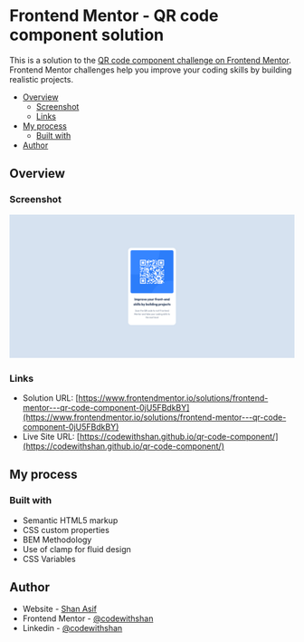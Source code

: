 # Frontend Mentor - QR code component solution

This is a solution to the [QR code component challenge on Frontend Mentor](https://www.frontendmentor.io/challenges/qr-code-component-iux_sIO_H). Frontend Mentor challenges help you improve your coding skills by building realistic projects.

- [Overview](#overview)
  - [Screenshot](#screenshot)
  - [Links](#links)
- [My process](#my-process)
  - [Built with](#built-with)
- [Author](#author)

## Overview

### Screenshot

![Frontend Mentor - QR code component solution](./screenshot.png)

### Links

- Solution URL: [https://www.frontendmentor.io/solutions/frontend-mentor---qr-code-component-0jU5FBdkBY](https://www.frontendmentor.io/solutions/frontend-mentor---qr-code-component-0jU5FBdkBY)
- Live Site URL: [https://codewithshan.github.io/qr-code-component/](https://codewithshan.github.io/qr-code-component/)

## My process

### Built with

- Semantic HTML5 markup
- CSS custom properties
- BEM Methodology
- Use of clamp for fluid design
- CSS Variables

## Author

- Website - [Shan Asif](https://www.codewithshan.com)
- Frontend Mentor - [@codewithshan](https://www.frontendmentor.io/profile/codewithshan)
- Linkedin - [@codewithshan](https://www.linkedin.com/in/codewithshan/)
